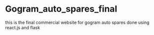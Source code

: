 # Gogram_auto_spares_final
this is the final commercial website for gogram auto spares done using react.js and flask
